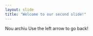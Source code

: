 ```yaml
---
layout: slide
title: "Welcome to our second slide!"
---
```

Nou archiu
Use the left arrow to go back!
